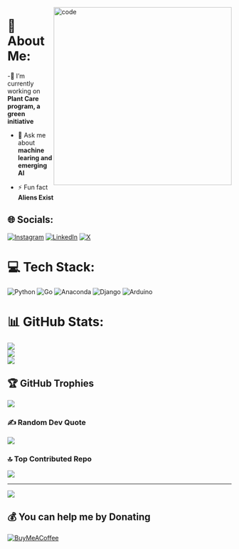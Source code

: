 <img align="right" alt="code" width="400" src="https://media3.giphy.com/media/vmQAsNXEgvItJxpgL4/giphy.gif
">


# 💫 About Me:
-🌱 I’m currently working on **Plant Care program, a green initiative**


- 💬 Ask me about **machine learing and emerging AI**

- ⚡ Fun fact **Aliens Exist**



## 🌐 Socials:
[![Instagram](https://img.shields.io/badge/Instagram-%23E4405F.svg?logo=Instagram&logoColor=white)](https://instagram.com/prathambalodi.1) [![LinkedIn](https://img.shields.io/badge/LinkedIn-%230077B5.svg?logo=linkedin&logoColor=white)](https://www.linkedin.com/in/pratham-balodi-6407901ab?utm_source=share&utm_campaign=share_via&utm_content=profile&utm_medium=android_app) [![X](https://img.shields.io/badge/X-black.svg?logo=X&logoColor=white)](https://x.com/@balodi_pra91015) 

# 💻 Tech Stack:
![Python](https://img.shields.io/badge/python-3670A0?style=flat&logo=python&logoColor=ffdd54) ![Go](https://img.shields.io/badge/go-%2300ADD8.svg?style=flat&logo=go&logoColor=white) ![Anaconda](https://img.shields.io/badge/Anaconda-%2344A833.svg?style=flat&logo=anaconda&logoColor=white) ![Django](https://img.shields.io/badge/django-%23092E20.svg?style=flat&logo=django&logoColor=white) ![Arduino](https://img.shields.io/badge/-Arduino-00979D?style=flat&logo=Arduino&logoColor=white)
# 📊 GitHub Stats:
![](https://github-readme-stats.vercel.app/api?username=pratham1balodi&theme=dark&hide_border=false&include_all_commits=true&count_private=false)<br/>
![](https://github-readme-streak-stats.herokuapp.com/?user=pratham1balodi&theme=dark&hide_border=false)<br/>
![](https://github-readme-stats.vercel.app/api/top-langs/?username=pratham1balodi&theme=dark&hide_border=false&include_all_commits=true&count_private=false&layout=compact)

## 🏆 GitHub Trophies
![](https://github-profile-trophy.vercel.app/?username=pratham1balodi&theme=radical&no-frame=false&no-bg=true&margin-w=4)

### ✍️ Random Dev Quote
![](https://quotes-github-readme.vercel.app/api?type=horizontal&theme=dark)

### 🔝 Top Contributed Repo
![](https://github-contributor-stats.vercel.app/api?username=pratham1balodi&limit=5&theme=darkhub&combine_all_yearly_contributions=true)

---
[![](https://visitcount.itsvg.in/api?id=pratham1balodi&icon=1&color=12)](https://visitcount.itsvg.in)

  ## 💰 You can help me by Donating
  [![BuyMeACoffee](https://img.shields.io/badge/Buy%20Me%20a%20Coffee-ffdd00?style=for-the-badge&logo=buy-me-a-coffee&logoColor=black)](https://buymeacoffee.com/rap_tile) 

  
<!-- Proudly created with GPRM ( https://gprm.itsvg.in ) -->
